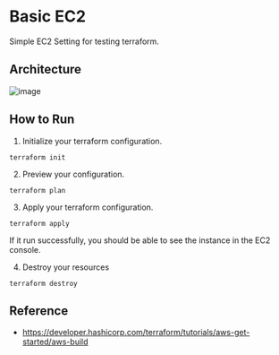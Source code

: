 # Basic EC2
Simple EC2 Setting for testing terraform.

## Architecture
![image](https://github.com/Terraform-Canvas/terraform-usecases/assets/16442978/75ecc051-d3f1-4085-962a-d2f91cf0e69f)

## How to Run
1. Initialize your terraform configuration.
```
terraform init
```
2. Preview your configuration.
```
terraform plan
```
3. Apply your terraform configuration.
```
terraform apply
```
If it run successfully, you should be able to see the instance in the EC2 console.

4. Destroy your resources
```
terraform destroy
```

## Reference
- https://developer.hashicorp.com/terraform/tutorials/aws-get-started/aws-build